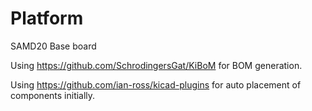 # Platform
SAMD20 Base board

Using https://github.com/SchrodingersGat/KiBoM for BOM generation.

Using https://github.com/ian-ross/kicad-plugins for auto placement of components initially.
